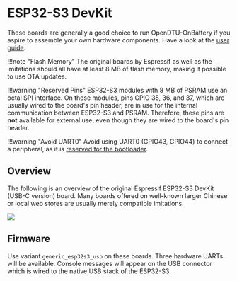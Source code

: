# ESP32-S3 DevKit

These boards are generally a good choice to run OpenDTU-OnBattery if you aspire
to assemble your own hardware components. Have a look at the [user
guide](https://docs.espressif.com/projects/esp-idf/en/stable/esp32s3/hw-reference/esp32s3/user-guide-devkitc-1.html).

!!!note "Flash Memory"
    The original boards by Espressif as well as the imitations should all have
    at least 8 MB of flash memory, making it possible to use OTA updates.

!!!warning "Reserved Pins"
    ESP32-S3 modules with 8 MB of PSRAM use an octal SPI interface. On these
    modules, pins GPIO 35, 36, and 37, which are usually wired to the board's
    pin header, are in use for the internal communication between ESP32-S3 and
    PSRAM. Therefore, these pins are **not** available for external use, even
    though they are wired to the board's pin header.

!!!warning "Avoid UART0"
    Avoid using UART0 (GPIO43, GPIO44) to connect a peripheral, as it is
    [reserved for the bootloader](limitations.md#using-uart0).

## Overview

The following is an overview of the original Espressif ESP32-S3 DevKit (USB-C
version) board. Many boards offered on well-known larger Chinese or local web
stores are usually merely compatible imitations.

![](../assets/images/hardware/espressif_esp32_s3_devkit_overview.jpg)

## Firmware

Use variant `generic_esp32s3_usb` on these boards. Three hardware UARTs will be
available. Console messages will appear on the USB connector which is wired to
the native USB stack of the ESP32-S3.